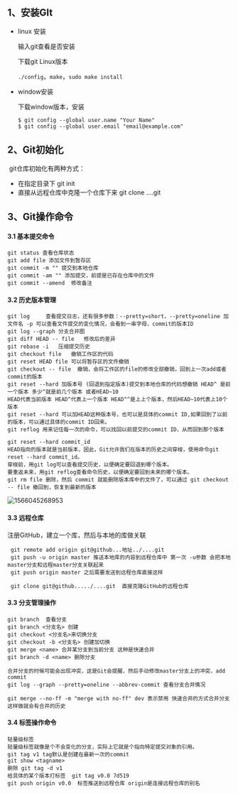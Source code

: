 ## 1、安装GIt

* linux 安装

  输入git查看是否安装

  下载git Linux版本

  `./config`，`make`，`sudo make install`

* window安装

  下载window版本，安装

  ```
  $ git config --global user.name "Your Name"
  $ git config --global user.email "email@example.com"
  ```

## 2、Git初始化

​	git仓库初始化有两种方式：

* 在指定目录下 git init
* 直接从远程仓库中克隆一个仓库下来 git clone ....git

## 3、Git操作命令

#### 3.1 基本提交命令

```
git status 查看仓库状态
git add file 添加文件到暂存区
git commit -m "" 提交到本地仓库
git commit -am "" 添加提交，前提是已存在仓库中的文件
git commit --amend  修改备注
```

#### 3.2 历史版本管理

```
git log		查看提交日志，还有很多参数：--pretty=short，--pretty=oneline 加文件名 -p 可以查看文件提交的变化情况，会看到一串字母，commit的版本ID
git log --graph 分支合并图
git diff HEAD -- file	修改后的差异
git rebase -i	压缩提交历史
git checkout file	撤销工作区的代码
git reset HEAD file 可以将暂存区的文件撤销
git checkout -- file  撤销，会将工作区的file的修改全部撤销，回到上一次add或者commit的版本
git reset --hard 加版本号 (回退到指定版本)提交到本地仓库的代码想撤销 HEAD^ 是前一个版本 多少^就是前几个版本 或者HEAD~10
HEAD代表当前版本 HEAD^代表上一个版本 HEAD^^是上上个版本，然后HEAD~10代表上10个版本
git reset --hard 可以加HEAD这种版本号，也可以是具体的commit ID,如果回到了以前的版本，可以通过具体的commit ID回来。
git reflog 用来记住每一次的命令，可以找回以前提交的commit ID，从而回到那个版本

git reset --hard commit_id
HEAD指向的版本就是当前版本，因此，Git允许我们在版本的历史之间穿梭，使用命令git reset --hard commit_id。
穿梭前，用git log可以查看提交历史，以便确定要回退到哪个版本。
要重返未来，用git reflog查看命令历史，以便确定要回到未来的哪个版本。
git rm file 删除，然后 commit 就能删除版本库中的文件了，可以通过 git checkout -- file 撤回到，恢复到最新的版本
```



![1566045268953](C:\Users\a\AppData\Roaming\Typora\typora-user-images\1566045268953.png)



#### 3.3 远程仓库

注册GitHub，建立一个库，然后与本地的库做关联

```
 git remote add origin git@github...地址../....git
 git push -u origin master 推送本地库的内容到远程仓库中 第一次 -u参数 会把本地master分支和远程master分支关联起来
 git push origin master 之后需要发送到远程仓库直接这样
 
 git clone git@github...../....git  直接克隆GitHub的远程仓库
```

#### 3.3 分支管理操作

```
git branch	查看分支
git branch <分支名> 创建
git checkout <分支名>来切换分支
git checkout -b <分支名> 创建加切换
git merge <name> 合并某分支到当前分支	这种是快速合并
git branch -d <name> 删除分支

合并分支的时候可能会出现冲突，这是Git会提醒，然后手动修改master分支上的冲突，add commit
git log --graph --pretty=oneline --abbrev-commit 查看分支合并情况

git merge --no-ff -m "merge with no-ff" dev 表示禁用 快速合并的方式合并分支 这样做就会有合并的历史
```



#### 3.4 标签操作命令

```
轻量级标签
轻量级标签就像是个不会变化的分支，实际上它就是个指向特定提交对象的引用。
git tag v1 tag默认是创建在最新一次的commit
git show <tagname>
删除 git tag -d v1
给具体的某个版本打标签  git tag v0.0 7d519
git push origin v0.0  标签推送到远程仓库 origin是连接远程仓库的别名
```



